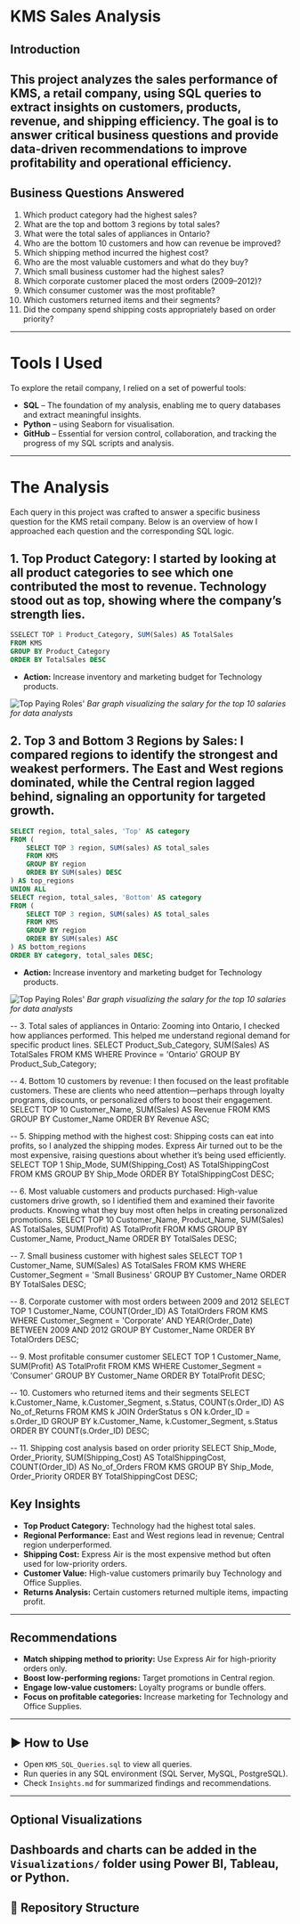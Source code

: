#  KMS Sales Analysis

## Introduction
This project analyzes the sales performance of **KMS**, a retail company, using SQL queries to extract insights on customers, products, revenue, and shipping efficiency. The goal is to answer critical business questions and provide data-driven recommendations to improve profitability and operational efficiency.
---

##  Business Questions Answered
1. Which product category had the highest sales?
2. What are the top and bottom 3 regions by total sales?
3. What were the total sales of appliances in Ontario?
4. Who are the bottom 10 customers and how can revenue be improved?
5. Which shipping method incurred the highest cost?
6. Who are the most valuable customers and what do they buy?
7. Which small business customer had the highest sales?
8. Which corporate customer placed the most orders (2009–2012)?
9. Which consumer customer was the most profitable?
10. Which customers returned items and their segments?
11. Did the company spend shipping costs appropriately based on order priority?
---

# Tools I Used
To explore the retail company, I relied on a set of powerful tools:
- **SQL** – The foundation of my analysis, enabling me to query databases and extract meaningful insights.
- **Python** – using Seaborn for visualisation.
- **GitHub** – Essential for version control, collaboration, and tracking the progress of my SQL scripts and analysis.
---

#  The Analysis
Each query in this project was crafted to answer a specific business question for the KMS retail company. Below is an overview of how I approached each question and the corresponding SQL logic.

## 1. Top Product Category: I started by looking at all product categories to see which one contributed the most to revenue. Technology stood out as top, showing where the company’s strength lies.
```sql
SSELECT TOP 1 Product_Category, SUM(Sales) AS TotalSales
FROM KMS
GROUP BY Product_Category
ORDER BY TotalSales DESC
```
- **Action:** Increase inventory and marketing budget for Technology products.

![Top Paying Roles'](assets/1_top_paying_roles_.png)
*Bar graph visualizing the salary for the top 10 salaries for data analysts*

## 2. Top 3 and Bottom 3 Regions by Sales:  I compared regions to identify the strongest and weakest performers. The East and West regions dominated, while the Central region lagged behind, signaling an opportunity for targeted growth.
```sql
SELECT region, total_sales, 'Top' AS category
FROM (
    SELECT TOP 3 region, SUM(sales) AS total_sales
    FROM KMS
    GROUP BY region
    ORDER BY SUM(sales) DESC
) AS top_regions
UNION ALL
SELECT region, total_sales, 'Bottom' AS category
FROM (
    SELECT TOP 3 region, SUM(sales) AS total_sales
    FROM KMS
    GROUP BY region
    ORDER BY SUM(sales) ASC
) AS bottom_regions
ORDER BY category, total_sales DESC;
```
- **Action:** Increase inventory and marketing budget for Technology products.

![Top Paying Roles'](assets/1_top_paying_roles_.png)
*Bar graph visualizing the salary for the top 10 salaries for data analysts*



-- 3. Total sales of appliances in Ontario: Zooming into Ontario, I checked how appliances performed. This helped me understand regional demand for specific product lines.
SELECT Product_Sub_Category, SUM(Sales) AS TotalSales
FROM KMS
WHERE Province = 'Ontario'
GROUP BY Product_Sub_Category;

-- 4. Bottom 10 customers by revenue: I then focused on the least profitable customers. These are clients who need attention—perhaps through loyalty programs, discounts, or personalized offers to boost their engagement.
SELECT TOP 10 Customer_Name, SUM(Sales) AS Revenue
FROM KMS
GROUP BY Customer_Name
ORDER BY Revenue ASC;

-- 5. Shipping method with the highest cost: Shipping costs can eat into profits, so I analyzed the shipping modes. Express Air turned out to be the most expensive, raising questions about whether it’s being used efficiently.
SELECT TOP 1 Ship_Mode, SUM(Shipping_Cost) AS TotalShippingCost
FROM KMS
GROUP BY Ship_Mode
ORDER BY TotalShippingCost DESC;

-- 6. Most valuable customers and products purchased: High-value customers drive growth, so I identified them and examined their favorite products. Knowing what they buy most often helps in creating personalized promotions.
SELECT TOP 10 Customer_Name, Product_Name, SUM(Sales) AS TotalSales, SUM(Profit) AS TotalProfit
FROM KMS
GROUP BY Customer_Name, Product_Name
ORDER BY TotalSales DESC;

-- 7. Small business customer with highest sales
SELECT TOP 1 Customer_Name, SUM(Sales) AS TotalSales
FROM KMS
WHERE Customer_Segment = 'Small Business'
GROUP BY Customer_Name
ORDER BY TotalSales DESC;

-- 8. Corporate customer with most orders between 2009 and 2012
SELECT TOP 1 Customer_Name, COUNT(Order_ID) AS TotalOrders
FROM KMS
WHERE Customer_Segment = 'Corporate'
AND YEAR(Order_Date) BETWEEN 2009 AND 2012
GROUP BY Customer_Name
ORDER BY TotalOrders DESC;

-- 9. Most profitable consumer customer
SELECT TOP 1 Customer_Name, SUM(Profit) AS TotalProfit
FROM KMS
WHERE Customer_Segment = 'Consumer'
GROUP BY Customer_Name
ORDER BY TotalProfit DESC;

-- 10. Customers who returned items and their segments
SELECT k.Customer_Name, k.Customer_Segment, s.Status, COUNT(s.Order_ID) AS No_of_Returns
FROM KMS k
JOIN OrderStatus s ON k.Order_ID = s.Order_ID
GROUP BY k.Customer_Name, k.Customer_Segment, s.Status
ORDER BY COUNT(s.Order_ID) DESC;

-- 11. Shipping cost analysis based on order priority
SELECT Ship_Mode, Order_Priority, SUM(Shipping_Cost) AS TotalShippingCost, COUNT(Order_ID) AS No_of_Orders
FROM KMS
GROUP BY Ship_Mode, Order_Priority
ORDER BY TotalShippingCost DESC;


##  Key Insights
- **Top Product Category:** Technology had the highest total sales.
- **Regional Performance:** East and West regions lead in revenue; Central region underperformed.
- **Shipping Cost:** Express Air is the most expensive method but often used for low-priority orders.
- **Customer Value:** High-value customers primarily buy Technology and Office Supplies.
- **Returns Analysis:** Certain customers returned multiple items, impacting profit.
---

##  Recommendations
- **Match shipping method to priority:** Use Express Air for high-priority orders only.  
- **Boost low-performing regions:** Target promotions in Central region.  
- **Engage low-value customers:** Loyalty programs or bundle offers.  
- **Focus on profitable categories:** Increase marketing for Technology and Office Supplies.  
---

## ▶ How to Use
- Open `KMS_SQL_Queries.sql` to view all queries.
- Run queries in any SQL environment (SQL Server, MySQL, PostgreSQL).
- Check `Insights.md` for summarized findings and recommendations.
---

##  Optional Visualizations
Dashboards and charts can be added in the `Visualizations/` folder using **Power BI, Tableau, or Python**.
---

## 📁 Repository Structure
